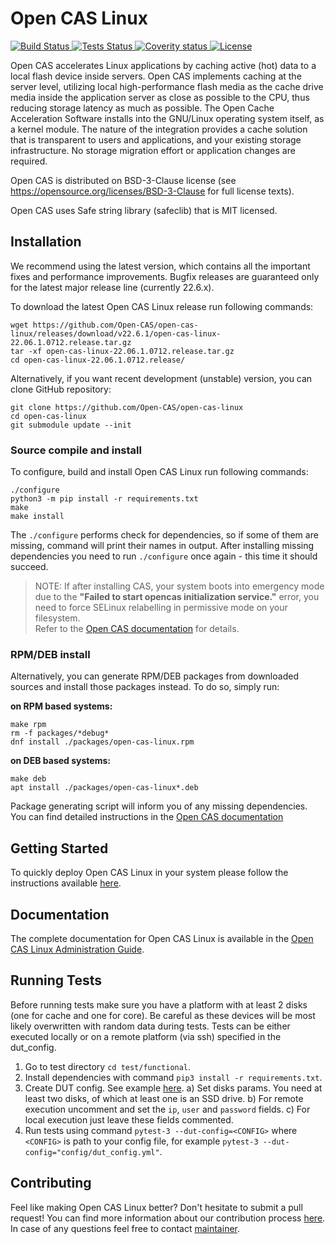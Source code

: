 # Open CAS Linux

[
![Build Status](https://d1rxsi9lvcwnz5.cloudfront.net/master-status/ocl/build/curr-badge.svg)
](https://d1rxsi9lvcwnz5.cloudfront.net/master-status/ocl/build/build.html)
[
![Tests Status](https://d1rxsi9lvcwnz5.cloudfront.net/master-status/ocl/tests/curr-badge.svg)
](https://d1rxsi9lvcwnz5.cloudfront.net/master-status/ocl/tests/tests.html)
[
![Coverity status](https://scan.coverity.com/projects/19084/badge.svg)
](https://scan.coverity.com/projects/open-cas-open-cas-linux)
[
![License](https://d1rxsi9lvcwnz5.cloudfront.net/master-status/license-badge.svg)
](LICENSE)

Open CAS  accelerates Linux applications by caching active (hot) data to
a local flash device inside servers. Open CAS implements caching at the
server level, utilizing local high-performance flash media as the cache drive
media inside the application server as close as possible to the CPU, thus
reducing storage latency as much as possible.
The Open Cache Acceleration Software installs into the GNU/Linux operating
system itself, as a kernel module. The nature of the integration provides a
cache solution that is transparent to users and  applications, and your
existing storage infrastructure. No storage migration effort or application
changes are required.

Open CAS is distributed on BSD-3-Clause license (see
https://opensource.org/licenses/BSD-3-Clause for full license texts).

Open CAS uses Safe string library (safeclib) that is MIT licensed.

## Installation

We recommend using the latest version, which contains all the important fixes
and performance improvements. Bugfix releases are guaranteed only for the
latest major release line (currently 22.6.x).

To download the latest Open CAS Linux release run following commands:

```
wget https://github.com/Open-CAS/open-cas-linux/releases/download/v22.6.1/open-cas-linux-22.06.1.0712.release.tar.gz
tar -xf open-cas-linux-22.06.1.0712.release.tar.gz
cd open-cas-linux-22.06.1.0712.release/
```

Alternatively, if you want recent development (unstable) version, you can clone GitHub repository:

```
git clone https://github.com/Open-CAS/open-cas-linux
cd open-cas-linux
git submodule update --init
```

### Source compile and install

To configure, build and install Open CAS Linux run following commands:

```
./configure
python3 -m pip install -r requirements.txt
make
make install
```

The `./configure` performs check for dependencies, so if some of them are missing,
command will print their names in output. After installing missing dependencies
you need to run `./configure` once again - this time it should succeed.

> NOTE: If after installing CAS, your system boots into emergency mode due to the
> **"Failed to start opencas initialization service."** error, you need to force SELinux
> relabelling in permissive mode on your filesystem.\
> Refer to the [Open CAS documentation](https://open-cas.github.io/guide_running.html#rebooting-power-cycling-and-open-cas-linux-autostart) for details.

### RPM/DEB install

Alternatively, you can generate RPM/DEB packages from downloaded sources and
install those packages instead. To do so, simply run:

__on RPM based systems:__
```
make rpm
rm -f packages/*debug*
dnf install ./packages/open-cas-linux.rpm
```

__on DEB based systems:__
```
make deb
apt install ./packages/open-cas-linux*.deb
```

Package generating script will inform you of any missing dependencies.
You can find detailed instructions in the [Open CAS documentation](https://open-cas.github.io/guide_installing.html#creating-rpmdeb-packages)

## Getting Started

To quickly deploy Open CAS Linux in your system please follow the instructions
available [here](https://open-cas.github.io/getting_started_open_cas_linux.html).

## Documentation

The complete documentation for Open CAS Linux is available in the
[Open CAS Linux Administration Guide](https://open-cas.github.io/guide_introduction.html).

## Running Tests

Before running tests make sure you have a platform with at least 2 disks (one for cache and one for core). Be careful as these devices will be most likely overwritten with random data during tests. Tests can be either executed locally or on a remote platform (via ssh) specified in the dut_config.

1. Go to test directory `cd test/functional`.
1. Install dependencies with command `pip3 install -r requirements.txt`.
1. Create DUT config. See example [here](test/functional/config/example_dut_config.yml).
    a) Set disks params. You need at least two disks, of which at least one is an SSD drive.
    b) For remote execution uncomment and set the `ip`, `user` and `password` fields.
    c) For local execution just leave these fields commented.
1. Run tests using command `pytest-3 --dut-config=<CONFIG>` where `<CONFIG>` is path to your config file, for example `pytest-3 --dut-config="config/dut_config.yml"`.

## Contributing

Feel like making Open CAS Linux better? Don't hesitate to submit a pull request!
You can find more information about our contribution process
[here](https://open-cas.github.io/contributing.html).
In case of any questions feel free to contact [maintainer](mailto:robert.baldyga@huawei.com).